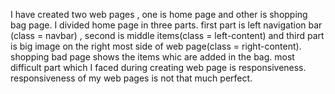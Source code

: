 I have created two web pages , one is home page and other is shopping bag page.
I divided home page in three parts. first part is left navigation bar (class = navbar) , second is middle items(class = left-content) and third part is big image on the right most side of web page(class = right-content).
shopping bad page shows the items whic are added in the bag.
most difficult part which I faced during creating web page is responsiveness. responsiveness of my web pages is not that much perfect.